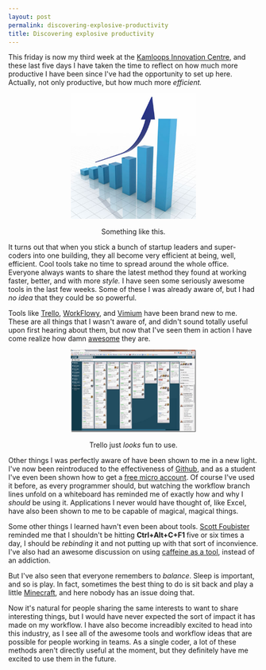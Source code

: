 ```yaml
---
layout: post
permalink: discovering-explosive-productivity
title: Discovering explosive productivity
---
```

<p>This friday is now my third week at the <a href="http://kicstart.ca/" target="_blank">Kamloops Innovation Centre</a>, and these last five days I have taken the time to reflect on how much more productive I have been since I've had the opportunity to set up here. Actually, not only productive, but how much more&nbsp;<em>efficient.</em></p>
<!-- Content Breaker -->
<p><img src="/image/discovering-explosive-productivity/productivity.jpg" style="width: 50%; margin-left: 25%;" /></p>
<p style="text-align: center;"><span style="text-align: center;">Something like this.</span></p>
<p>It turns out that when you stick a bunch of startup leaders and super-coders into one building, they all become very efficient at being, well, efficient.&nbsp;Cool tools take no time to spread around the whole office. Everyone always wants to share the latest method they found at working faster, better, and with more <em>style.</em>&nbsp;I have seen some seriously awesome tools in the last few weeks. Some of these I was already aware of, but I had <em>no idea</em> that they could be so powerful.</p>
<p>Tools like <a href="https://trello.com/" target="_blank">Trello</a>, <a href="https://workflowy.com/" target="_blank">WorkFlowy</a>, and&nbsp;<a href="https://chrome.google.com/webstore/detail/dbepggeogbaibhgnhhndojpepiihcmeb" target="_blank">Vimium</a>&nbsp;have been brand new to me. These are all things that I wasn't aware of, and didn't sound totally useful upon first hearing about them, but now that I've seen them in action I have come realize how damn <span style="text-decoration: underline;">awesome</span>&nbsp;they are.</p>
<p><img src="/image/discovering-explosive-productivity/trello.jpg" style="width: 50%; margin-left: 25%;" /></p>
<p style="text-align: center;">Trello just <em>looks </em>fun to use.</p>
<p>Other things I was perfectly aware of have been shown to me in a new light. I've now been reintroduced to the effectiveness of <a href="https://github.com/" target="_blank">Github</a>, and as a student I've even been shown how to get a&nbsp;<a href="https://github.com/edu" target="_blank">free micro account</a>. Of course I've used it before, as every programmer should, but watching the workflow branch lines unfold on a whiteboard has reminded me of exactly how and why I <em>should </em>be using it. Applications I never would have thought of, like Excel, have also been shown to me to be capable of magical, magical things.</p>
<p>Some other things I learned havn't even been about tools. <a href="https://twitter.com/scottfoubister" target="_blank">Scott Foubister</a> reminded me that I shouldn't be hitting <strong>Ctrl+Alt+C+F1 </strong>five or six times a day, I should be <em>rebinding </em>it and not putting up with that sort of inconvience. I've also had an awesome discussion on using <a href="http://arvindn.livejournal.com/57651.html" target="_blank">caffeine as a tool</a>, instead of an addiction.</p>
<p>But I've also seen that everyone remembers to <em>balance</em>. Sleep is important, and so is play. In fact, sometimes the best thing to do is sit back and play a little <a href="http://www.minecraft.net/" target="_blank">Minecraft</a>, and here nobody has an issue doing that.</p>
<p>Now it's natural for people sharing the same interests to want to share interesting things, but I would have never expected the sort of impact it has made on my workflow. I have also become increadibly excited to head into this industry, as I see all of the awesome tools and workflow ideas that are possible for people working in teams. As a single coder, a lot of these methods aren't directly useful at the moment, but they definitely have me excited to use them in the future.</p>
